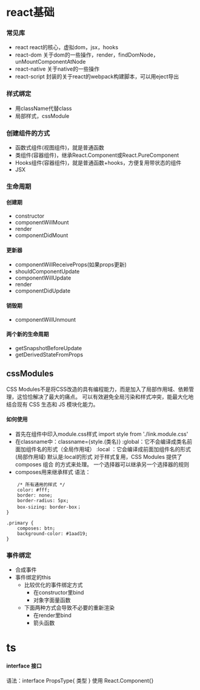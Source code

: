 # react基础
### 常见库
- react react的核心，虚拟dom，jsx，hooks
- react-dom 关于dom的一些操作，render，findDomNode，unMountComponentAtNode
- react-native 关于native的一些操作
- react-script 封装的关于react的webpack构建脚本，可以用eject导出
### 样式绑定
- 用className代替class
- 局部样式，cssModule
### 创建组件的方式
- 函数式组件(视图组件)，就是普通函数
- 类组件(容器组件)，继承React.Component或React.PureComponent
- Hooks组件(容器组件)，就是普通函数+hooks，方便复用带状态的组件
- JSX
### 生命周期
#### 创建期
- constructor
- componentWillMount
- render
- componentDidMount
#### 更新器
- componentWillReceiveProps(如果props更新)
- shouldComponentUpdate
- componentWillUpdate
- render
- componentDidUpdate
#### 销毁期
- componentWillUnmount
#### 两个新的生命周期
- getSnapshotBeforeUpdate
- getDerivedStateFromProps
## cssModules
CSS Modules不是将CSS改造的具有编程能力，而是加入了局部作用域、依赖管理，这恰恰解决了最大的痛点。
可以有效避免全局污染和样式冲突，能最大化地结合现有 CSS 生态和 JS 模块化能力。
#### 如何使用
- 首先在组件中印入module.css样式 import style from './link.module.css'
- 在classname中：classname={style.(类名)}
:global：它不会编译成类名前面加组件名的形式（全局作用域）
:local ：它会编译成前面加组件名的形式 (局部作用域) 默认是:local的形式
对于样式复用，CSS Modules 提供了 composes 组合 的方式来处理。
一个选择器可以继承另一个选择器的规则 
- composes用来继承样式
语法：
````.btn {
    /* 所有通用的样式 */
    color: #fff;
    border: none;
    border-radius: 5px;
    box-sizing: border-box；
}

.primary {
    composes: btn;
    background-color: #1aad19;
}
````
### 事件绑定
- 合成事件
- 事件绑定的this
    - 比较优化的事件绑定方式
        - 在constructor里bind
        - 对象字面量函数
    - 下面两种方式会导致不必要的重新渲染
        - 在render里bind
        - 箭头函数

# ts
#### interface 接口
语法：interface PropsType{
	类型
}
使用 React.Component<PropsType>{}




